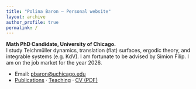 ```yaml
---
title: "Polina Baron — Personal website"
layout: archive
author_profile: true
permalink: /
---
```


**Math PhD Candidate, University of Chicago.**  
I study Teichmüller dynamics, translation (flat) surfaces, ergodic theory, and integrable systems (e.g. KdV). I am fortunate to be advised by Simion Filip. I am on the job market for the year 2026.

- Email: pbaron@uchicago.edu  
- [Publications](/publications/) · [Teaching](/teaching/) · [CV (PDF)](/files/Polina-Baron_CV_2025-10-28.pdf)
